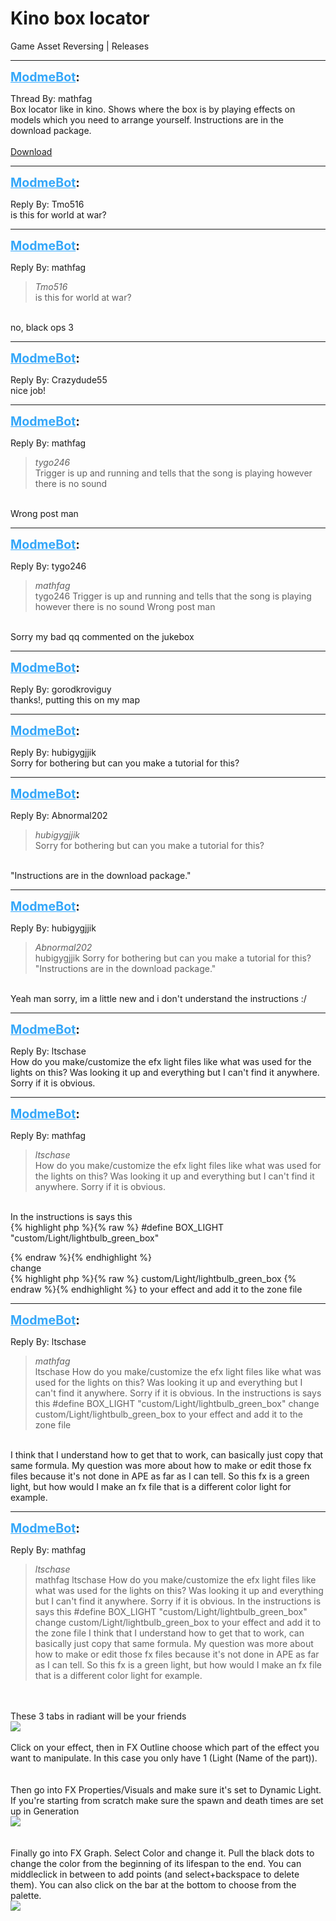 # Kino box locator
Game Asset Reversing | Releases

---
<strong style="font-size: 1.4em;"><span style="text-decoration: underline;text-decoration-color: #34a7f9;"><span style="color:#34a7f9;">ModmeBot</span></span>:</strong>

<p>Thread By: mathfag<br />Box locator like in kino. Shows where the box is by playing effects on models which you need to arrange yourself. Instructions are in the download package.<br /> <br /><a href="https://mega.nz/#!rkQCzZqY!IpMwEbNZnouBuRp_X0iAe7d5R5qsjd8K-3ZQeAmch1Y">Download</a></p>

---
<strong style="font-size: 1.4em;"><span style="text-decoration: underline;text-decoration-color: #34a7f9;"><span style="color:#34a7f9;">ModmeBot</span></span>:</strong>

<p>Reply By: Tmo516<br />is this for world at war?</p>

---
<strong style="font-size: 1.4em;"><span style="text-decoration: underline;text-decoration-color: #34a7f9;"><span style="color:#34a7f9;">ModmeBot</span></span>:</strong>

<p>Reply By: mathfag<br /><blockquote><em>Tmo516</em><br />is this for world at war?  </blockquote><br /> no, black ops 3</p>

---
<strong style="font-size: 1.4em;"><span style="text-decoration: underline;text-decoration-color: #34a7f9;"><span style="color:#34a7f9;">ModmeBot</span></span>:</strong>

<p>Reply By: Crazydude55<br />nice job!</p>

---
<strong style="font-size: 1.4em;"><span style="text-decoration: underline;text-decoration-color: #34a7f9;"><span style="color:#34a7f9;">ModmeBot</span></span>:</strong>

<p>Reply By: mathfag<br /><blockquote><em>tygo246</em><br />Trigger is up and running and tells that the song is playing however there is no sound</blockquote><br /> Wrong post man</p>

---
<strong style="font-size: 1.4em;"><span style="text-decoration: underline;text-decoration-color: #34a7f9;"><span style="color:#34a7f9;">ModmeBot</span></span>:</strong>

<p>Reply By: tygo246<br /><blockquote><em>mathfag</em><br />tygo246 Trigger is up and running and tells that the song is playing however there is no sound  Wrong post man</blockquote><br /> Sorry my bad qq commented on the jukebox</p>

---
<strong style="font-size: 1.4em;"><span style="text-decoration: underline;text-decoration-color: #34a7f9;"><span style="color:#34a7f9;">ModmeBot</span></span>:</strong>

<p>Reply By: gorodkroviguy<br />thanks!, putting this on my map</p>

---
<strong style="font-size: 1.4em;"><span style="text-decoration: underline;text-decoration-color: #34a7f9;"><span style="color:#34a7f9;">ModmeBot</span></span>:</strong>

<p>Reply By: hubigygjjik<br />Sorry for bothering but can you make a tutorial for this?</p>

---
<strong style="font-size: 1.4em;"><span style="text-decoration: underline;text-decoration-color: #34a7f9;"><span style="color:#34a7f9;">ModmeBot</span></span>:</strong>

<p>Reply By: Abnormal202<br /><blockquote><em>hubigygjjik</em><br />Sorry for bothering but can you make a tutorial for this?</blockquote><br /> &quot;Instructions are in the download package.&quot;</p>

---
<strong style="font-size: 1.4em;"><span style="text-decoration: underline;text-decoration-color: #34a7f9;"><span style="color:#34a7f9;">ModmeBot</span></span>:</strong>

<p>Reply By: hubigygjjik<br /><blockquote><em>Abnormal202</em><br />hubigygjjik Sorry for bothering but can you make a tutorial for this?  &quot;Instructions are in the download package.&quot;</blockquote><br /> Yeah man sorry, im a little new and i don&#39;t understand the instructions :/</p>

---
<strong style="font-size: 1.4em;"><span style="text-decoration: underline;text-decoration-color: #34a7f9;"><span style="color:#34a7f9;">ModmeBot</span></span>:</strong>

<p>Reply By: ltschase<br />How do you make/customize the efx light files like what was used for the lights on this? Was looking it up and everything but I can&#39;t find it anywhere. Sorry if it is obvious.</p>

---
<strong style="font-size: 1.4em;"><span style="text-decoration: underline;text-decoration-color: #34a7f9;"><span style="color:#34a7f9;">ModmeBot</span></span>:</strong>

<p>Reply By: mathfag<br /><blockquote><em>ltschase</em><br />How do you make/customize the efx light files like what was used for the lights on this? Was looking it up and everything but I can&#39;t find it anywhere. Sorry if it is obvious.</blockquote><br /> In the instructions is says this<br />{% highlight php %}{% raw %}
#define BOX_LIGHT "custom/Light/lightbulb_green_box"

{% endraw %}{% endhighlight %}
 <br />change <br />{% highlight php %}{% raw %}
custom/Light/lightbulb_green_box
{% endraw %}{% endhighlight %}
to your effect and add it to the zone file</p>

---
<strong style="font-size: 1.4em;"><span style="text-decoration: underline;text-decoration-color: #34a7f9;"><span style="color:#34a7f9;">ModmeBot</span></span>:</strong>

<p>Reply By: ltschase<br /><blockquote><em>mathfag</em><br />ltschase How do you make/customize the efx light files like what was used for the lights on this? Was looking it up and everything but I can&#39;t find it anywhere. Sorry if it is obvious.  In the instructions is says this #define BOX_LIGHT &quot;custom/Light/lightbulb_green_box&quot;   change  custom/Light/lightbulb_green_box to your effect and add it to the zone file</blockquote><br /> I think that I understand how to get that to work, can basically just copy that same formula. My question was more about how to make or edit those fx files because it&#39;s not done in APE as far as I can tell. So this fx is a green light, but how would I make an fx file that is a different color light for example.</p>

---
<strong style="font-size: 1.4em;"><span style="text-decoration: underline;text-decoration-color: #34a7f9;"><span style="color:#34a7f9;">ModmeBot</span></span>:</strong>

<p>Reply By: mathfag<br /><blockquote><em>ltschase</em><br />mathfag ltschase How do you make/customize the efx light files like what was used for the lights on this? Was looking it up and everything but I can&#39;t find it anywhere. Sorry if it is obvious.  In the instructions is says this #define BOX_LIGHT &quot;custom/Light/lightbulb_green_box&quot;   change  custom/Light/lightbulb_green_box to your effect and add it to the zone file  I think that I understand how to get that to work, can basically just copy that same formula. My question was more about how to make or edit those fx files because it&#39;s not done in APE as far as I can tell. So this fx is a green light, but how would I make an fx file that is a different color light for example.</blockquote><br /> <br />These 3 tabs in radiant will be your friends<br /><img style="max-width: 500px;" src="https://i.imgur.com/zt3Zelv.png"><br /> <br />Click on your effect, then in FX Outline choose which part of the effect you want to manipulate. In this case you only have 1 (Light (Name of the part)).<br /> <br /> <br />Then go into FX Properties/Visuals and make sure it&#39;s set to Dynamic Light. If you&#39;re starting from scratch make sure the spawn and death times are set up in Generation<br /><img style="max-width: 500px;" src="https://i.imgur.com/LmC83XJ.png"><br /> <br /> <br />Finally go into FX Graph. Select Color and change it. Pull the black dots to change the color from the beginning of its lifespan to the end. You can middleclick in between to add points (and select+backspace to delete them). You can also click on the bar at the bottom to choose from the palette. <br /><img style="max-width: 500px;" src="https://i.imgur.com/gu6YnSb.png"></p>
